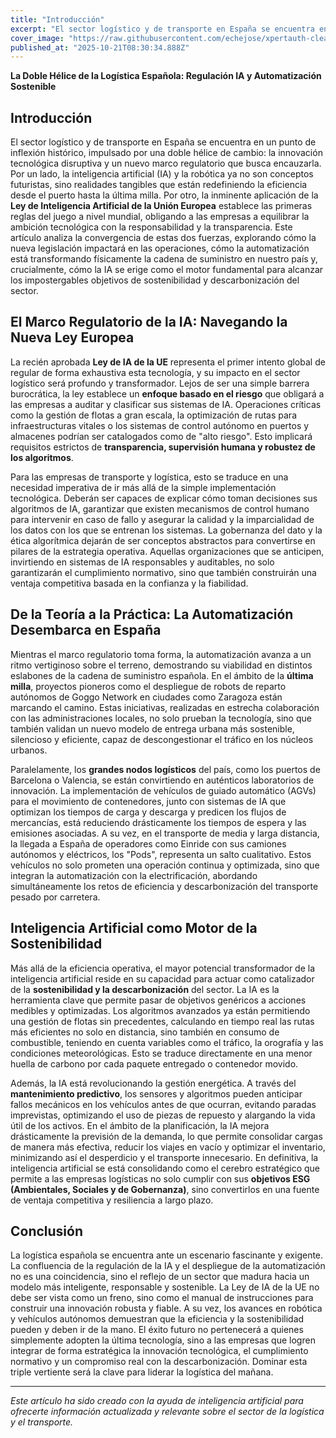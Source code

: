 ```yaml
---
title: "Introducción"
excerpt: "El sector logístico y de transporte en España se encuentra en un punto de inflexión histórico, impulsado por una doble hélice de cambio: la innovación tecnológica disruptiva y un nuevo marco regulator..."
cover_image: "https://raw.githubusercontent.com/echejose/xpertauth-clean/main/images/blog/20251021T083035.jpg"
published_at: "2025-10-21T08:30:34.888Z"
---
```


**La Doble Hélice de la Logística Española: Regulación IA y Automatización Sostenible**

## Introducción
El sector logístico y de transporte en España se encuentra en un punto de inflexión histórico, impulsado por una doble hélice de cambio: la innovación tecnológica disruptiva y un nuevo marco regulatorio que busca encauzarla. Por un lado, la inteligencia artificial (IA) y la robótica ya no son conceptos futuristas, sino realidades tangibles que están redefiniendo la eficiencia desde el puerto hasta la última milla. Por otro, la inminente aplicación de la **Ley de Inteligencia Artificial de la Unión Europea** establece las primeras reglas del juego a nivel mundial, obligando a las empresas a equilibrar la ambición tecnológica con la responsabilidad y la transparencia. Este artículo analiza la convergencia de estas dos fuerzas, explorando cómo la nueva legislación impactará en las operaciones, cómo la automatización está transformando físicamente la cadena de suministro en nuestro país y, crucialmente, cómo la IA se erige como el motor fundamental para alcanzar los impostergables objetivos de sostenibilidad y descarbonización del sector.

## El Marco Regulatorio de la IA: Navegando la Nueva Ley Europea
La recién aprobada **Ley de IA de la UE** representa el primer intento global de regular de forma exhaustiva esta tecnología, y su impacto en el sector logístico será profundo y transformador. Lejos de ser una simple barrera burocrática, la ley establece un **enfoque basado en el riesgo** que obligará a las empresas a auditar y clasificar sus sistemas de IA. Operaciones críticas como la gestión de flotas a gran escala, la optimización de rutas para infraestructuras vitales o los sistemas de control autónomo en puertos y almacenes podrían ser catalogados como de "alto riesgo". Esto implicará requisitos estrictos de **transparencia, supervisión humana y robustez de los algoritmos**.

Para las empresas de transporte y logística, esto se traduce en una necesidad imperativa de ir más allá de la simple implementación tecnológica. Deberán ser capaces de explicar cómo toman decisiones sus algoritmos de IA, garantizar que existen mecanismos de control humano para intervenir en caso de fallo y asegurar la calidad y la imparcialidad de los datos con los que se entrenan los sistemas. La gobernanza del dato y la ética algorítmica dejarán de ser conceptos abstractos para convertirse en pilares de la estrategia operativa. Aquellas organizaciones que se anticipen, invirtiendo en sistemas de IA responsables y auditables, no solo garantizarán el cumplimiento normativo, sino que también construirán una ventaja competitiva basada en la confianza y la fiabilidad.

## De la Teoría a la Práctica: La Automatización Desembarca en España
Mientras el marco regulatorio toma forma, la automatización avanza a un ritmo vertiginoso sobre el terreno, demostrando su viabilidad en distintos eslabones de la cadena de suministro española. En el ámbito de la **última milla**, proyectos pioneros como el despliegue de robots de reparto autónomos de Goggo Network en ciudades como Zaragoza están marcando el camino. Estas iniciativas, realizadas en estrecha colaboración con las administraciones locales, no solo prueban la tecnología, sino que también validan un nuevo modelo de entrega urbana más sostenible, silencioso y eficiente, capaz de descongestionar el tráfico en los núcleos urbanos.

Paralelamente, los **grandes nodos logísticos** del país, como los puertos de Barcelona o Valencia, se están convirtiendo en auténticos laboratorios de innovación. La implementación de vehículos de guiado automático (AGVs) para el movimiento de contenedores, junto con sistemas de IA que optimizan los tiempos de carga y descarga y predicen los flujos de mercancías, está reduciendo drásticamente los tiempos de espera y las emisiones asociadas. A su vez, en el transporte de media y larga distancia, la llegada a España de operadores como Einride con sus camiones autónomos y eléctricos, los "Pods", representa un salto cualitativo. Estos vehículos no solo prometen una operación continua y optimizada, sino que integran la automatización con la electrificación, abordando simultáneamente los retos de eficiencia y descarbonización del transporte pesado por carretera.

## Inteligencia Artificial como Motor de la Sostenibilidad
Más allá de la eficiencia operativa, el mayor potencial transformador de la inteligencia artificial reside en su capacidad para actuar como catalizador de la **sostenibilidad y la descarbonización** del sector. La IA es la herramienta clave que permite pasar de objetivos genéricos a acciones medibles y optimizadas. Los algoritmos avanzados ya están permitiendo una gestión de flotas sin precedentes, calculando en tiempo real las rutas más eficientes no solo en distancia, sino también en consumo de combustible, teniendo en cuenta variables como el tráfico, la orografía y las condiciones meteorológicas. Esto se traduce directamente en una menor huella de carbono por cada paquete entregado o contenedor movido.

Además, la IA está revolucionando la gestión energética. A través del **mantenimiento predictivo**, los sensores y algoritmos pueden anticipar fallos mecánicos en los vehículos antes de que ocurran, evitando paradas imprevistas, optimizando el uso de piezas de repuesto y alargando la vida útil de los activos. En el ámbito de la planificación, la IA mejora drásticamente la previsión de la demanda, lo que permite consolidar cargas de manera más efectiva, reducir los viajes en vacío y optimizar el inventario, minimizando así el desperdicio y el transporte innecesario. En definitiva, la inteligencia artificial se está consolidando como el cerebro estratégico que permite a las empresas logísticas no solo cumplir con sus **objetivos ESG (Ambientales, Sociales y de Gobernanza)**, sino convertirlos en una fuente de ventaja competitiva y resiliencia a largo plazo.

## Conclusión
La logística española se encuentra ante un escenario fascinante y exigente. La confluencia de la regulación de la IA y el despliegue de la automatización no es una coincidencia, sino el reflejo de un sector que madura hacia un modelo más inteligente, responsable y sostenible. La Ley de IA de la UE no debe ser vista como un freno, sino como el manual de instrucciones para construir una innovación robusta y fiable. A su vez, los avances en robótica y vehículos autónomos demuestran que la eficiencia y la sostenibilidad pueden y deben ir de la mano. El éxito futuro no pertenecerá a quienes simplemente adopten la última tecnología, sino a las empresas que logren integrar de forma estratégica la innovación tecnológica, el cumplimiento normativo y un compromiso real con la descarbonización. Dominar esta triple vertiente será la clave para liderar la logística del mañana.

---

*Este artículo ha sido creado con la ayuda de inteligencia artificial para ofrecerte información actualizada y relevante sobre el sector de la logística y el transporte.*
